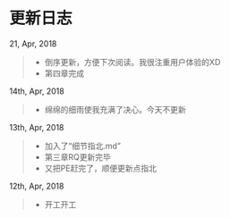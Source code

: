 **更新日志**
=====
21, Apr, 2018
>* 倒序更新，方便下次阅读。我很注重用户体验的XD
>* 第四章完成

14th, Apr, 2018
>* 绵绵的细雨使我充满了决心。今天不更新

13th, Apr, 2018
>* 加入了“细节指北.md”
>* 第三章RQ更新完毕
>* 又把PE赶完了，顺便更新点指北

12th, Apr, 2018
>* 开工开工
